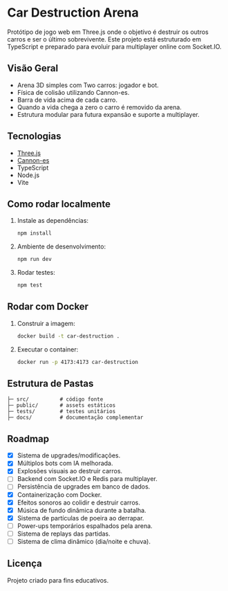# Car Destruction Arena

Protótipo de jogo web em Three.js onde o objetivo é destruir os outros carros e ser o último sobrevivente. Este projeto está estruturado em TypeScript e preparado para evoluir para multiplayer online com Socket.IO.

## Visão Geral
- Arena 3D simples com Two carros: jogador e bot.
- Física de colisão utilizando Cannon-es.
- Barra de vida acima de cada carro.
- Quando a vida chega a zero o carro é removido da arena.
- Estrutura modular para futura expansão e suporte a multiplayer.

## Tecnologias
- [Three.js](https://threejs.org/)
- [Cannon-es](https://github.com/pmndrs/cannon-es)
- TypeScript
- Node.js
- Vite

## Como rodar localmente
1. Instale as dependências:
   ```bash
   npm install
   ```
2. Ambiente de desenvolvimento:
   ```bash
   npm run dev
   ```
3. Rodar testes:
   ```bash
   npm test
   ```

## Rodar com Docker
1. Construir a imagem:
   ```bash
   docker build -t car-destruction .
   ```
2. Executar o container:
   ```bash
   docker run -p 4173:4173 car-destruction
   ```

## Estrutura de Pastas
```
├─ src/          # código fonte
├─ public/       # assets estáticos
├─ tests/        # testes unitários
├─ docs/         # documentação complementar
```

## Roadmap
- [x] Sistema de upgrades/modificações.
- [x] Múltiplos bots com IA melhorada.
- [x] Explosões visuais ao destruir carros.
- [ ] Backend com Socket.IO e Redis para multiplayer.
- [ ] Persistência de upgrades em banco de dados.
- [x] Containerização com Docker.
- [x] Efeitos sonoros ao colidir e destruir carros.
- [x] Música de fundo dinâmica durante a batalha.
- [x] Sistema de partículas de poeira ao derrapar.
- [ ] Power-ups temporários espalhados pela arena.
- [ ] Sistema de replays das partidas.
- [ ] Sistema de clima dinâmico (dia/noite e chuva).

## Licença
Projeto criado para fins educativos.
